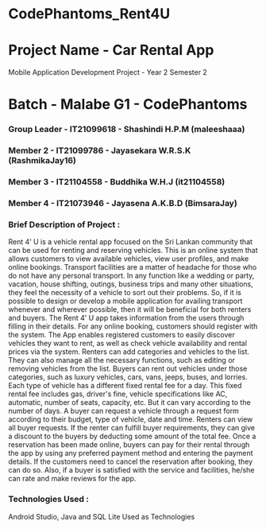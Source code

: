 # CodePhantoms_Rent4U
# Project Name - Car Rental App
Mobile Application Development Project - Year 2 Semester 2
# Batch - Malabe G1 - CodePhantoms
### Group Leader - IT21099618 - Shashindi H.P.M (maleeshaaa)
### Member 2 - IT21099786 - Jayasekara W.R.S.K (RashmikaJay16)
### Member 3 - IT21104558 - Buddhika W.H.J (it21104558)
### Member 4 - IT21073946 - Jayasena A.K.B.D (BimsaraJay)

### Brief Description of Project :
Rent 4’ U is a vehicle rental app focused on the Sri Lankan community that can be 
used for renting and reserving vehicles. This is an online system that allows customers to 
view available vehicles, view user profiles, and make online bookings. Transport facilities 
are a matter of headache for those who do not have any personal transport. In any function 
like a wedding or party, vacation, house shifting, outings, business trips and many other 
situations, they feel the necessity of a vehicle to sort out their problems. So, if it is possible 
to design or develop a mobile application for availing transport whenever and wherever 
possible, then it will be beneficial for both renters and buyers. The Rent 4’ U app takes 
information from the users through filling in their details. For any online booking, 
customers should register with the system. The App enables registered customers to easily 
discover vehicles they want to rent, as well as check vehicle availability and rental prices 
via the system. Renters can add categories and vehicles to the list. They can also manage 
all the necessary functions, such as editing or removing vehicles from the list. Buyers can 
rent out vehicles under those categories, such as luxury vehicles, cars, vans, jeeps, buses, 
and lorries. Each type of vehicle has a different fixed rental fee for a day. This fixed rental 
fee includes gas, driver's fine, vehicle specifications like AC, automatic, number of seats, 
capacity, etc. But it can vary according to the number of days. A buyer can request a vehicle 
through a request form according to their budget, type of vehicle, date and time. Renters 
can view all buyer requests. If the renter can fulfill buyer requirements, they can give a 
discount to the buyers by deducting some amount of the total fee. Once a reservation has 
been made online, buyers can pay for their rental through the app by using any preferred 
payment method and entering the payment details. If the customers need to cancel the 
reservation after booking, they can do so. Also, if a buyer is satisfied with the service and 
facilities, he/she can rate and make reviews for the app.

### Technologies Used :
Android Studio, Java and SQL Lite Used as Technologies
